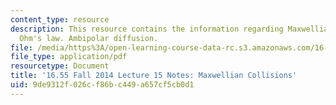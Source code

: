 ```yaml
---
content_type: resource
description: This resource contains the information regarding Maxwellian collisions.
  Ohm's law. Ambipolar diffusion.
file: /media/https%3A/open-learning-course-data-rc.s3.amazonaws.com/16-55-ionized-gases-fall-2014/9de9312f026cf86bc449a657cf5cb0d1_MIT16_55F14_Lecture15.pdf
file_type: application/pdf
resourcetype: Document
title: '16.55 Fall 2014 Lecture 15 Notes: Maxwellian Collisions'
uid: 9de9312f-026c-f86b-c449-a657cf5cb0d1
---
```

